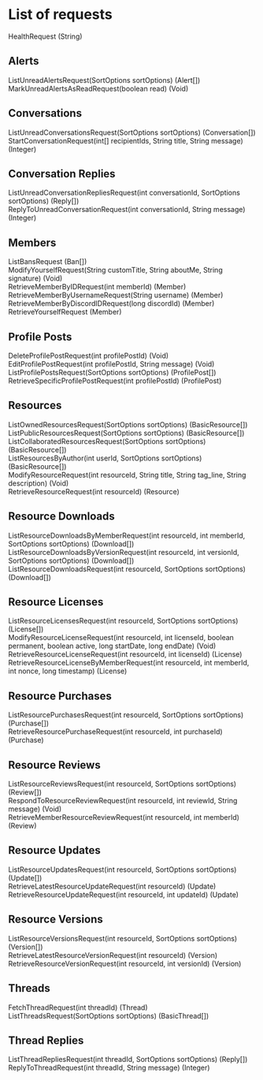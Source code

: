 # List of requests
HealthRequest (String)

## Alerts
ListUnreadAlertsRequest(SortOptions sortOptions) (Alert[])  
MarkUnreadAlertsAsReadRequest(boolean read) (Void)

## Conversations
ListUnreadConversationsRequest(SortOptions sortOptions) (Conversation[])  
StartConversationRequest(int[] recipientIds, String title, String message) (Integer)

## Conversation Replies
ListUnreadConversationRepliesRequest(int conversationId, SortOptions sortOptions) (Reply[])  
ReplyToUnreadConversationRequest(int conversationId, String message) (Integer)

## Members
ListBansRequest (Ban[])  
ModifyYourselfRequest(String customTitle, String aboutMe, String signature) (Void)  
RetrieveMemberByIDRequest(int memberId) (Member)  
RetrieveMemberByUsernameRequest(String username) (Member)  
RetrieveMemberByDiscordIDRequest(long discordId) (Member)  
RetrieveYourselfRequest (Member)

## Profile Posts
DeleteProfilePostRequest(int profilePostId) (Void)  
EditProfilePostRequest(int profilePostId, String message) (Void)  
ListProfilePostsRequest(SortOptions sortOptions) (ProfilePost[])  
RetrieveSpecificProfilePostRequest(int profilePostId) (ProfilePost)

## Resources
ListOwnedResourcesRequest(SortOptions sortOptions) (BasicResource[])  
ListPublicResourcesRequest(SortOptions sortOptions) (BasicResource[])  
ListCollaboratedResourcesRequest(SortOptions sortOptions) (BasicResource[])  
ListResourcesByAuthor(int userId, SortOptions sortOptions) (BasicResource[])  
ModifyResourceRequest(int resourceId, String title, String tag_line, String description) (Void)  
RetrieveResourceRequest(int resourceId) (Resource)

## Resource Downloads
ListResourceDownloadsByMemberRequest(int resourceId, int memberId, SortOptions sortOptions) (Download[])  
ListResourceDownloadsByVersionRequest(int resourceId, int versionId, SortOptions sortOptions) (Download[])  
ListResourceDownloadsRequest(int resourceId, SortOptions sortOptions) (Download[])

## Resource Licenses
ListResourceLicensesRequest(int resourceId, SortOptions sortOptions) (License[])  
ModifyResourceLicenseRequest(int resourceId, int licenseId, boolean permanent, boolean active, long startDate, long endDate) (Void)  
RetrieveResourceLicenseRequest(int resourceId, int licenseId) (License)  
RetrieveResourceLicenseByMemberRequest(int resourceId, int memberId, int nonce, long timestamp) (License)

## Resource Purchases
ListResourcePurchasesRequest(int resourceId, SortOptions sortOptions) (Purchase[])  
RetrieveResourcePurchaseRequest(int resourceId, int purchaseId) (Purchase)

## Resource Reviews
ListResourceReviewsRequest(int resourceId, SortOptions sortOptions) (Review[])  
RespondToResourceReviewRequest(int resourceId, int reviewId, String message) (Void)  
RetrieveMemberResourceReviewRequest(int resourceId, int memberId) (Review)

## Resource Updates
ListResourceUpdatesRequest(int resourceId, SortOptions sortOptions) (Update[])  
RetrieveLatestResourceUpdateRequest(int resourceId) (Update)  
RetrieveResourceUpdateRequest(int resourceId, int updateId) (Update)

## Resource Versions
ListResourceVersionsRequest(int resourceId, SortOptions sortOptions) (Version[])  
RetrieveLatestResourceVersionRequest(int resourceId) (Version)  
RetrieveResourceVersionRequest(int resourceId, int versionId) (Version)

## Threads
FetchThreadRequest(int threadId) (Thread)  
ListThreadsRequest(SortOptions sortOptions) (BasicThread[])

## Thread Replies
ListThreadRepliesRequest(int threadId, SortOptions sortOptions) (Reply[])  
ReplyToThreadRequest(int threadId, String message) (Integer)
